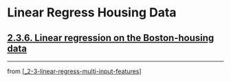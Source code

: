 # Linear Regress Housing Data

## [**2.3.6.** Linear regression on the Boston-housing data](https://livebook.manning.com/book/deep-learning-with-javascript/chapter-2/244)

---
from [[_2-3-linear-regress-multi-input-features]]

[//begin]: # "Autogenerated link references for markdown compatibility"
[_2-3-linear-regress-multi-input-features]: _2-3-linear-regress-multi-input-features.md "Linear Regress Multi-Input Features"
[//end]: # "Autogenerated link references"